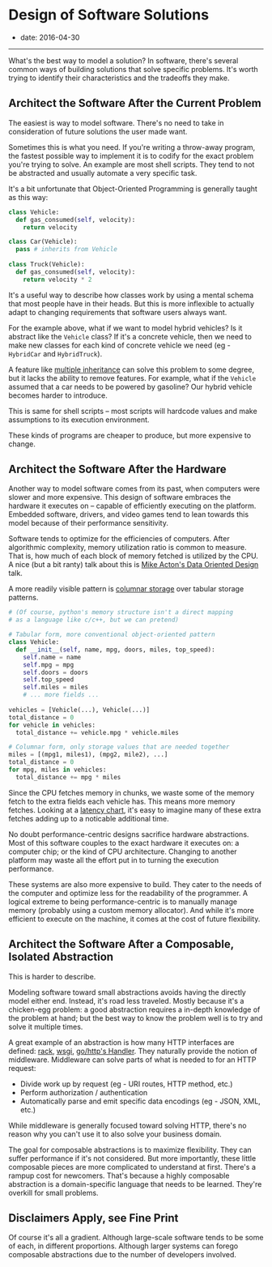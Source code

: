 # Design of Software Solutions

- date: 2016-04-30

----------

What's the best way to model a solution? In software, there's several common ways of building solutions that solve specific problems. It's worth trying to identify their characteristics and the tradeoffs they make.

## Architect the Software After the Current Problem

The easiest is way to model software. There's no need to take in consideration of future solutions the user made want.

Sometimes this is what you need. If you're writing a throw-away program, the fastest possible way to implement it is to codify for the exact problem you're trying to solve. An example are most shell scripts. They tend to not be abstracted and usually automate a very specific task.

It's a bit unfortunate that Object-Oriented Programming is generally taught as this way:

```python
class Vehicle:
  def gas_consumed(self, velocity):
    return velocity

class Car(Vehicle):
  pass # inherits from Vehicle
  
class Truck(Vehicle):
  def gas_consumed(self, velocity):
    return velocity * 2
```

It's a useful way to describe how classes work by using a mental schema that most people have in their heads. But this is more inflexible to actually adapt to changing requirements that software users always want.

For the example above, what if we want to model hybrid vehicles? Is it abstract like the `Vehicle` class? If it's a concrete vehicle, then we need to make new classes for each kind of concrete vehicle we need (eg - `HybridCar` and `HybridTruck`).

A feature like [multiple inheritance][inheritance] can solve this problem to some degree, but it lacks the ability to remove features. For example, what if the `Vehicle` assumed that a car needs to be powered by gasoline? Our hybrid vehicle becomes harder to introduce.

This is same for shell scripts – most scripts will hardcode values and make assumptions to its execution environment.

These kinds of programs are cheaper to produce, but more expensive to change.

[inheritance]: https://en.wikipedia.org/wiki/Multiple_inheritance

## Architect the Software After the Hardware

Another way to model software comes from its past, when computers were slower and more expensive. This design of software embraces the hardware it executes on – capable of efficiently executing on the platform. Embedded software, drivers, and video games tend to lean towards this model because of their performance sensitivity.

Software tends to optimize for the efficiencies of computers. After algorithmic complexity, memory utilization ratio is common to measure. That is, how much of each block of memory fetched is utilized by the CPU. A nice (but a bit ranty) talk about this is [Mike Acton's Data Oriented Design][Data-Oriented-Design] talk.

A more readily visible pattern is [columnar storage][columnar] over tabular storage patterns.

```python
# (Of course, python's memory structure isn't a direct mapping
# as a language like c/c++, but we can pretend)

# Tabular form, more conventional object-oriented pattern
class Vehicle:
  def __init__(self, name, mpg, doors, miles, top_speed):
    self.name = name
    self.mpg = mpg
    self.doors = doors
    self.top_speed
    self.miles = miles
    # ... more fields ...
  
vehicles = [Vehicle(...), Vehicle(...)]
total_distance = 0
for vehicle in vehicles:
  total_distance += vehicle.mpg * vehicle.miles

# Columnar form, only storage values that are needed together
miles = [(mpg1, miles1), (mpg2, mile2), ...]
total_distance = 0
for mpg, miles in vehicles:
  total_distance += mpg * miles
```

Since the CPU fetches memory in chunks, we waste some of the memory fetch to the extra fields each vehicle has. This means more memory fetches. Looking at a [latency chart][latency chart], it's easy to imagine many of these extra fetches adding up to a noticable additional time.

No doubt performance-centric designs sacrifice hardware abstractions. Most of this software couples to the exact hardware it executes on: a computer chip; or the kind of CPU architecture. Changing to another platform may waste all the effort put in to turning the execution performance.

These systems are also more expensive to build. They cater to the needs of the computer and optimize less for the readability of the programmer. A logical extreme to being performance-centric is to manually manage memory (probably using a custom memory allocator). And while it's more efficient to execute on the machine, it comes at the cost of future flexibility.

[Data-Oriented-Design]: https://www.youtube.com/watch?v=rX0ItVEVjHc

[columnar]: https://en.wikipedia.org/wiki/Column-oriented_DBMS

[latency chart]: https://gist.github.com/jboner/2841832

## Architect the Software After a Composable, Isolated Abstraction

This is harder to describe.

Modeling software toward small abstractions avoids having the directly model either end. Instead, it's road less traveled. Mostly because it's a chicken-egg problem: a good abstraction requires a in-depth knowledge of the problem at hand; but the best way to know the problem well is to try and solve it multiple times.

A great example of an abstraction is how many HTTP interfaces are defined: [rack][rack], [wsgi][wsgi], [go/http's Handler][go-http].  They naturally provide the notion of middleware. Middleware can solve parts of what is needed to for an HTTP request:

- Divide work up by request (eg - URI routes, HTTP method, etc.)
- Perform authorization / authentication
- Automatically parse and emit specific data encodings (eg - JSON, XML, etc.)

While middleware is generally focused toward solving HTTP, there's no reason why you can't use it to also solve your business domain.

The goal for composable abstractions is to maximize flexibility. They can suffer performance if it's not considered. But more importantly, these little composable pieces are more complicated to understand at first. There's a rampup cost for newcomers. That's because a highly composable abstraction is a domain-specific language that needs to be learned. They're overkill for small problems.

[rack]: http://rack.github.io

[wsgi]: http://wsgi.readthedocs.io/en/latest/

[go-http]: https://golang.org/pkg/net/http/#Handler

## Disclaimers Apply, see Fine Print

Of course it's all a gradient. Although large-scale software tends to be some of each, in different proportions. Although larger systems can forego composable abstractions due to the number of developers involved.
